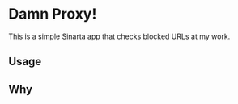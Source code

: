 # Damn Proxy!

This is a simple Sinarta app that checks blocked URLs at my work.

## Usage



## Why

